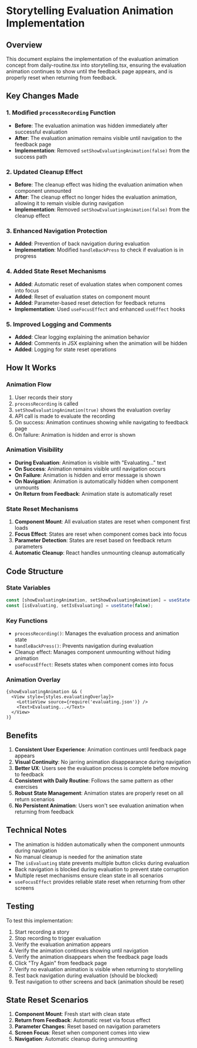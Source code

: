 # Storytelling Evaluation Animation Implementation

## Overview
This document explains the implementation of the evaluation animation concept from daily-routine.tsx into storytelling.tsx, ensuring the evaluation animation continues to show until the feedback page appears, and is properly reset when returning from feedback.

## Key Changes Made

### 1. Modified `processRecording` Function
- **Before**: The evaluation animation was hidden immediately after successful evaluation
- **After**: The evaluation animation remains visible until navigation to the feedback page
- **Implementation**: Removed `setShowEvaluatingAnimation(false)` from the success path

### 2. Updated Cleanup Effect
- **Before**: The cleanup effect was hiding the evaluation animation when component unmounted
- **After**: The cleanup effect no longer hides the evaluation animation, allowing it to remain visible during navigation
- **Implementation**: Removed `setShowEvaluatingAnimation(false)` from the cleanup effect

### 3. Enhanced Navigation Protection
- **Added**: Prevention of back navigation during evaluation
- **Implementation**: Modified `handleBackPress` to check if evaluation is in progress

### 4. Added State Reset Mechanisms
- **Added**: Automatic reset of evaluation states when component comes into focus
- **Added**: Reset of evaluation states on component mount
- **Added**: Parameter-based reset detection for feedback returns
- **Implementation**: Used `useFocusEffect` and enhanced `useEffect` hooks

### 5. Improved Logging and Comments
- **Added**: Clear logging explaining the animation behavior
- **Added**: Comments in JSX explaining when the animation will be hidden
- **Added**: Logging for state reset operations

## How It Works

### Animation Flow
1. User records their story
2. `processRecording` is called
3. `setShowEvaluatingAnimation(true)` shows the evaluation overlay
4. API call is made to evaluate the recording
5. On success: Animation continues showing while navigating to feedback page
6. On failure: Animation is hidden and error is shown

### Animation Visibility
- **During Evaluation**: Animation is visible with "Evaluating..." text
- **On Success**: Animation remains visible until navigation occurs
- **On Failure**: Animation is hidden and error message is shown
- **On Navigation**: Animation is automatically hidden when component unmounts
- **On Return from Feedback**: Animation state is automatically reset

### State Reset Mechanisms
1. **Component Mount**: All evaluation states are reset when component first loads
2. **Focus Effect**: States are reset when component comes back into focus
3. **Parameter Detection**: States are reset based on feedback return parameters
4. **Automatic Cleanup**: React handles unmounting cleanup automatically

## Code Structure

### State Variables
```typescript
const [showEvaluatingAnimation, setShowEvaluatingAnimation] = useState(false);
const [isEvaluating, setIsEvaluating] = useState(false);
```

### Key Functions
- `processRecording()`: Manages the evaluation process and animation state
- `handleBackPress()`: Prevents navigation during evaluation
- Cleanup effect: Manages component unmounting without hiding animation
- `useFocusEffect`: Resets states when component comes into focus

### Animation Overlay
```tsx
{showEvaluatingAnimation && (
  <View style={styles.evaluatingOverlay}>
    <LottieView source={require('evaluating.json')} />
    <Text>Evaluating...</Text>
  </View>
)}
```

## Benefits

1. **Consistent User Experience**: Animation continues until feedback page appears
2. **Visual Continuity**: No jarring animation disappearance during navigation
3. **Better UX**: Users see the evaluation process is complete before moving to feedback
4. **Consistent with Daily Routine**: Follows the same pattern as other exercises
5. **Robust State Management**: Animation states are properly reset on all return scenarios
6. **No Persistent Animation**: Users won't see evaluation animation when returning from feedback

## Technical Notes

- The animation is hidden automatically when the component unmounts during navigation
- No manual cleanup is needed for the animation state
- The `isEvaluating` state prevents multiple button clicks during evaluation
- Back navigation is blocked during evaluation to prevent state corruption
- Multiple reset mechanisms ensure clean state in all scenarios
- `useFocusEffect` provides reliable state reset when returning from other screens

## Testing

To test this implementation:
1. Start recording a story
2. Stop recording to trigger evaluation
3. Verify the evaluation animation appears
4. Verify the animation continues showing until navigation
5. Verify the animation disappears when the feedback page loads
6. Click "Try Again" from feedback page
7. Verify no evaluation animation is visible when returning to storytelling
8. Test back navigation during evaluation (should be blocked)
9. Test navigation to other screens and back (animation should be reset)

## State Reset Scenarios

1. **Component Mount**: Fresh start with clean state
2. **Return from Feedback**: Automatic reset via focus effect
3. **Parameter Changes**: Reset based on navigation parameters
4. **Screen Focus**: Reset when component comes into view
5. **Navigation**: Automatic cleanup during unmounting
